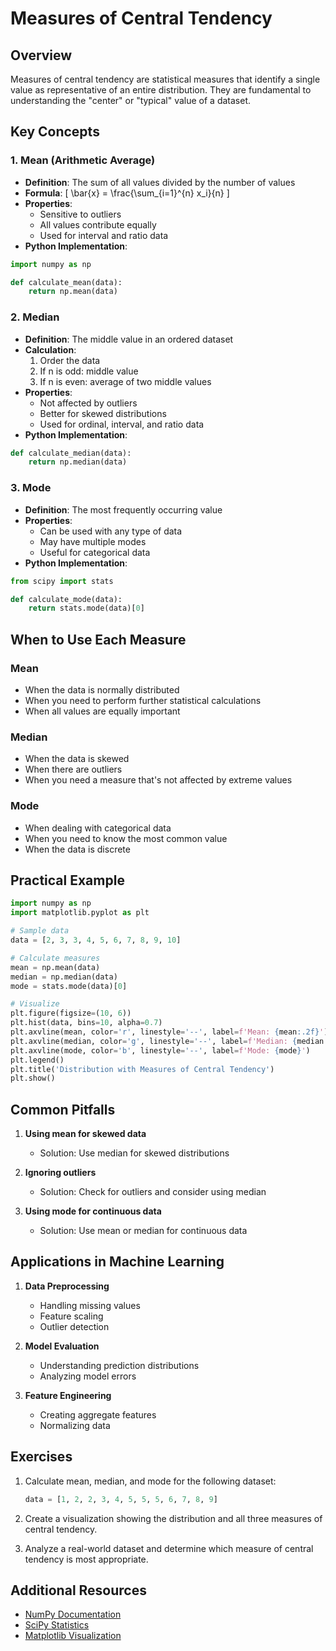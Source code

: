 # Measures of Central Tendency

## Overview
Measures of central tendency are statistical measures that identify a single value as representative of an entire distribution. They are fundamental to understanding the "center" or "typical" value of a dataset.

## Key Concepts

### 1. Mean (Arithmetic Average)
- **Definition**: The sum of all values divided by the number of values
- **Formula**: \[ \bar{x} = \frac{\sum_{i=1}^{n} x_i}{n} \]
- **Properties**:
  - Sensitive to outliers
  - All values contribute equally
  - Used for interval and ratio data
- **Python Implementation**:
```python
import numpy as np

def calculate_mean(data):
    return np.mean(data)
```

### 2. Median
- **Definition**: The middle value in an ordered dataset
- **Calculation**:
  1. Order the data
  2. If n is odd: middle value
  3. If n is even: average of two middle values
- **Properties**:
  - Not affected by outliers
  - Better for skewed distributions
  - Used for ordinal, interval, and ratio data
- **Python Implementation**:
```python
def calculate_median(data):
    return np.median(data)
```

### 3. Mode
- **Definition**: The most frequently occurring value
- **Properties**:
  - Can be used with any type of data
  - May have multiple modes
  - Useful for categorical data
- **Python Implementation**:
```python
from scipy import stats

def calculate_mode(data):
    return stats.mode(data)[0]
```

## When to Use Each Measure

### Mean
- When the data is normally distributed
- When you need to perform further statistical calculations
- When all values are equally important

### Median
- When the data is skewed
- When there are outliers
- When you need a measure that's not affected by extreme values

### Mode
- When dealing with categorical data
- When you need to know the most common value
- When the data is discrete

## Practical Example

```python
import numpy as np
import matplotlib.pyplot as plt

# Sample data
data = [2, 3, 3, 4, 5, 6, 7, 8, 9, 10]

# Calculate measures
mean = np.mean(data)
median = np.median(data)
mode = stats.mode(data)[0]

# Visualize
plt.figure(figsize=(10, 6))
plt.hist(data, bins=10, alpha=0.7)
plt.axvline(mean, color='r', linestyle='--', label=f'Mean: {mean:.2f}')
plt.axvline(median, color='g', linestyle='--', label=f'Median: {median:.2f}')
plt.axvline(mode, color='b', linestyle='--', label=f'Mode: {mode}')
plt.legend()
plt.title('Distribution with Measures of Central Tendency')
plt.show()
```

## Common Pitfalls

1. **Using mean for skewed data**
   - Solution: Use median for skewed distributions

2. **Ignoring outliers**
   - Solution: Check for outliers and consider using median

3. **Using mode for continuous data**
   - Solution: Use mean or median for continuous data

## Applications in Machine Learning

1. **Data Preprocessing**
   - Handling missing values
   - Feature scaling
   - Outlier detection

2. **Model Evaluation**
   - Understanding prediction distributions
   - Analyzing model errors

3. **Feature Engineering**
   - Creating aggregate features
   - Normalizing data

## Exercises

1. Calculate mean, median, and mode for the following dataset:
   ```python
   data = [1, 2, 2, 3, 4, 5, 5, 5, 6, 7, 8, 9]
   ```

2. Create a visualization showing the distribution and all three measures of central tendency.

3. Analyze a real-world dataset and determine which measure of central tendency is most appropriate.

## Additional Resources

- [NumPy Documentation](https://numpy.org/doc/stable/)
- [SciPy Statistics](https://docs.scipy.org/doc/scipy/reference/stats.html)
- [Matplotlib Visualization](https://matplotlib.org/) 